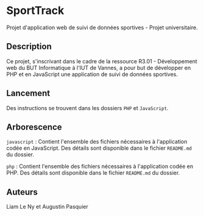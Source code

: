# SportTrack

Projet d'application web de suivi de données sportives - Projet universitaire.

## Description

Ce projet, s'inscrivant dans le cadre de la ressource R3.01 - Développement web du BUT Informatique à l'IUT de Vannes, a pour but de développer en PHP et en JavaScript une application de suivi de données sportives.

## Lancement

Des instructions se trouvent dans les dossiers `PHP` et `JavaScript`.

## Arborescence

`javascript` : Contient l'ensemble des fichiers nécessaires à l'application codée en JavaScript. Des détails sont disponible dans le fichier `README.md` du dossier.

`php` : Contient l'ensemble des fichiers nécessaires à l'application codée en PHP. Des détails sont disponible dans le fichier `README.md` du dossier.

## Auteurs

Liam Le Ny et Augustin Pasquier